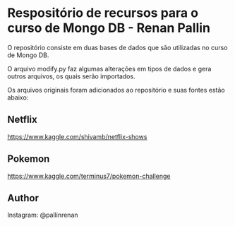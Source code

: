 # Respositório de recursos para o curso de Mongo DB - Renan Pallin

O repositório consiste em duas bases de dados que são utilizadas no curso de Mongo DB.

O arquivo modify.py faz algumas alterações em tipos de dados e gera outros arquivos, os quais serão importados.



Os arquivos originais foram adicionados ao repositório e suas fontes estão abaixo:

## Netflix

https://www.kaggle.com/shivamb/netflix-shows

## Pokemon

https://www.kaggle.com/terminus7/pokemon-challenge

## Author

Instagram:
@pallinrenan
